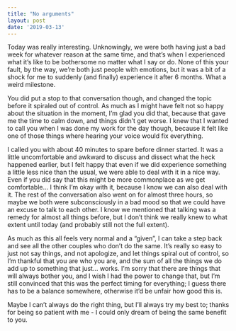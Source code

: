 ```yaml
---
title: "No arguments"
layout: post
date: '2019-03-13'
---
```


Today was really interesting. Unknowingly, we were both having just a bad week for whatever reason at the same time, and that’s when I experienced what it’s like to be bothersome no matter what I say or do. None of this your fault, by the way, we’re both just people with emotions, but it was a bit of a shock for me to suddenly (and finally) experience it after 6 months. What a weird milestone.

You did put a stop to that conversation though, and changed the topic before it spiraled out of control. As much as I might have felt not so happy about the situation in the moment, I’m glad you did that, because that gave me the time to calm down, and things didn’t get worse. I knew that I wanted to call you when I was done my work for the day though, because it felt like one of those things where hearing your voice would fix everything.

I called you with about 40 minutes to spare before dinner started. It was a little uncomfortable and awkward to discuss and dissect what the heck happened earlier, but I felt happy that even if we did experience something a little less nice than the usual, we were able to deal with it in a nice way. Even if you did say that this might be more commonplace as we get comfortable… I think I’m okay with it, because I know we can also deal with it. The rest of the conversation also went on for almost three hours, so maybe we both were subconsciously in a bad mood so that we could have an excuse to talk to each other. I know we mentioned that talking was a remedy for almost all things before, but I don’t think we really knew to what extent until today (and probably still not the full extent).

As much as this all feels very normal and a “given”, I can take a step back and see all the other couples who don’t do the same. It’s really so easy to just not say things, and not apologize, and let things spiral out of control, so I’m thankful that you are who you are, and the sum of all the things we do add up to something that just… works. I’m sorry that there are things that will always bother you, and I wish I had the power to change that, but I’m still convinced that this was the perfect timing for everything; I guess there has to be a balance somewhere, otherwise it’d be unfair how good this is.

Maybe I can’t always do the right thing, but I’ll always try my best to; thanks for being so patient with me - I could only dream of being the same benefit to you.